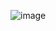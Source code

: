 
![image](https://user-images.githubusercontent.com/26277832/90616790-2cf69b00-e20e-11ea-82c4-11061f9421ff.png)
